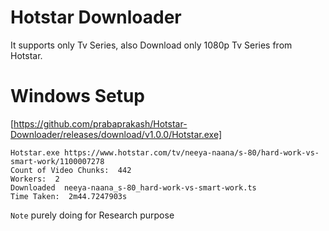 # Hotstar Downloader
It supports only Tv Series, also Download only 1080p Tv Series from Hotstar.
# Windows Setup
[https://github.com/prabaprakash/Hotstar-Downloader/releases/download/v1.0.0/Hotstar.exe]
````
Hotstar.exe https://www.hotstar.com/tv/neeya-naana/s-80/hard-work-vs-smart-work/1100007278
Count of Video Chunks:  442
Workers:  2
Downloaded  neeya-naana_s-80_hard-work-vs-smart-work.ts
Time Taken:  2m44.7247903s
````

``Note``
purely doing for Research purpose
